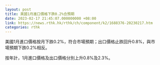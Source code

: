 ```yaml
---
layout: post
title: 美國1月進口價格下跌0.2%合預期
date: 2023-02-17 21:45:07.000000000 +08:00
link: https://news.rthk.hk/rthk/ch/component/k2/1688376-20230217.htm
categories: rthk
---
```


美國1月進口價格按月下跌0.2%，符合市場預期；出口價格止跌回升0.8%，與市場預期下跌0.2%相反。

按年計，1月進口價格及出口價格分別上升0.8%及2.3%。

